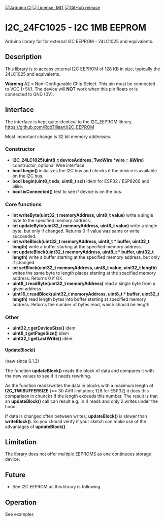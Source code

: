 
[![Arduino CI](https://github.com/RobTillaart/I2C_24LC1025/workflows/Arduino%20CI/badge.svg)](https://github.com/marketplace/actions/arduino_ci)
[![License: MIT](https://img.shields.io/badge/license-MIT-green.svg)](https://github.com/RobTillaart/I2C_24LC1025/blob/master/LICENSE)
[![GitHub release](https://img.shields.io/github/release/RobTillaart/I2C_24LC1025.svg?maxAge=3600)](https://github.com/RobTillaart/I2C_24LC1025/releases)


# I2C_24FC1025 - I2C 1MB EEPROM

Arduino library for for external I2C EEPROM - 24LC1025 and equivalents.


## Description

This library is to access external I2C EEPROM of 128 KB in size, 
typically the 24LC1025 and equivalents.

**Warning**
A2 = Non-Configurable Chip Select.
This pin must be connected to VCC (+5V). 
The device will **NOT** work when this pin floats or is connected to GND (0V).


## Interface

The interface is kept quite identical to the I2C_EEPROM library.
https://github.com/RobTillaart/I2C_EEPROM

Most important change is 32 bit memory addresses.


### Constructor

- **I2C_24LC1025(uint8_t deviceAddress, TwoWire \*wire = &Wire)** constructor, optional Wire interface
- **bool begin()** initializes the I2C bus and checks if the device is available on the I2C bus.
- **bool begin(uint8_t sda, uint8_t scl)** idem for ESP32 / ESP8266 and alike.
- **bool isConnected()** test to see if device is on the bus.


### Core functions

- **int writeByte(uint32_t memoryAddress, uint8_t value)** write a single byte to the specified memory address.
- **int updateByte(uint32_t memoryAddress, uint8_t value)** write a single byte, but only if changed. Returns 0 if value was same or write succeeded.
- **int writeBlock(uint32_t memoryAddress, uint8_t \* buffer, uint32_t length)** write a buffer starting at the specified memory address. 
- **int updateBlock(uint32_t memoryAddress, uint8_t \* buffer, uint32_t length)** write a buffer starting at the specified memory address, but only if changed
- **int setBlock(uint32_t memoryAddress, uint8_t value, uint32_t length)** writes the same byte to length places starting at the specified memory address. Returns 0 if OK.
- **uint8_t readByte(uint32_t memoryAddress)** read a single byte from a given address
- **uint16_t readBlock(uint32_t memoryAddress, uint8_t \* buffer, uint32_t length)** read length bytes into buffer starting at specified memory address. Returns the number of bytes read, which should be length.


### Other

- **uint32_t getDeviceSize()** idem
- **uint8_t  getPageSize()** idem
- **uint32_t getLastWrite()** idem


#### UpdateBlock()

(new since 0.1.3)

The function **updateBlock()** reads the block of data and compares it with the new values 
to see if it needs rewriting.

As the function reads/writes the data in blocks with a maximum length of **I2C_TWIBUFFERSIZE** 
(== 30 AVR limitation; 128 for ESP32) it does this comparison in chuncks if the length exceeds this number. 
The result is that an **updateBlock()** call can result e.g. in 4 reads and only 2 writes under the hood. 

If data is changed often between writes, **updateBlock()** is slower than **writeBlock()**.
So you should verify if your sketch can make use of the advantages of **updateBlock()**


## Limitation

The library does not offer multiple EEPROMS as one continuous storage device.


## Future

- See I2C EEPROM as this library is following.


## Operation

See examples

